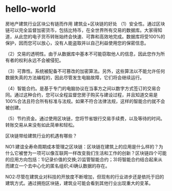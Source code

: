 # hello-world
房地产建筑行业区块公有链而作用
建筑业+区块链的好处
（1）安全性。通过区块链可以完全监督加密货币，包括比特币，在全世界所有交易的数据库。大家得知道，从此您的电子货币转账始终会快速、可靠和高效地完成。数据库将受100%的保护，因而您可以放心，没有人能盗取并以自己利益使用您的保密信息。

（2）交易的透明性。由于从数据库中基本不可能窃取他人的信息，因此您作为所有者的权利永远不会被侵犯。

（3）可靠性。系统被配备不可篡改的加密算法。另外，这些算法以不能允许任何数据失真的方法编程的，因此尽管发生电脑故障，它们将会继续运行。

（4）智能合约。是基于专门的电脑协议在当事方之间以数字方式签订的交易合同。通过这种合约，您可以全程监督您房子购买与建设过程，并且知道交易是100%合法且符合所有标准与法规。如果不符合法律法规，这样的智能合约就不会被创建。

（5）节约资金。通过使用区块链，您将节省银行交易手续费，以及等待的时间。转账交易从来没有如此简单和轻松。

区块链带给建筑行业的机遇有哪些？

NO1:建谊全寿命周期成本管理之区块链：区块链在建筑上的应用是什么样的？为什么它被誉为一项可以像互联网一样改变我们生活和工作的创新？区块链四个可能的应用方向包括：1)记录价值的交换;2)监管智能合约；3)将智能合约结合起来从而建立一个去中心化的匿名组织;4)确认数据的存在。

NO2:尽管在建筑业对科技的开放度不断增加，但现有的行业进步还是依托于旧的建筑方式。通过拥抱区块链，建筑业可能会看到其他行业出现重大的变革。
